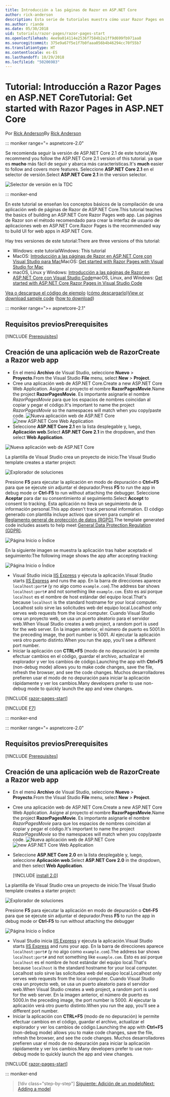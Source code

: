 ```yaml
---
title: Introducción a las páginas de Razor en ASP.NET Core
author: rick-anderson
description: Esta serie de tutoriales muestra cómo usar Razor Pages en ASP.NET Core. Obtenga información sobre cómo crear un modelo, generar código para Razor Pages, usar Entity Framework Core y SQL Server para el acceso a datos, agregar la funcionalidad de búsqueda, agregar validación de entrada y usar migraciones para actualizar el modelo.
ms.author: riande
ms.date: 05/30/2018
uid: tutorials/razor-pages/razor-pages-start
ms.openlocfilehash: 4ee9a014114e2536f7584b2a1ff9d699fb971aa8
ms.sourcegitcommit: 375e9a67f5e1f7b0faaa056b4b46294cc70f55b7
ms.translationtype: HT
ms.contentlocale: es-ES
ms.lasthandoff: 10/29/2018
ms.locfileid: "50206983"
---
```

# <a name="tutorial-get-started-with-razor-pages-in-aspnet-core"></a><span data-ttu-id="5583f-104">Tutorial: Introducción a Razor Pages en ASP.NET Core</span><span class="sxs-lookup"><span data-stu-id="5583f-104">Tutorial: Get started with Razor Pages in ASP.NET Core</span></span>

<span data-ttu-id="5583f-105">Por [Rick Anderson](https://twitter.com/RickAndMSFT)</span><span class="sxs-lookup"><span data-stu-id="5583f-105">By [Rick Anderson](https://twitter.com/RickAndMSFT)</span></span>

::: moniker range="= aspnetcore-2.0"

<span data-ttu-id="5583f-106">Se recomienda seguir la versión de ASP.NET Core 2.1 de este tutorial,</span><span class="sxs-lookup"><span data-stu-id="5583f-106">We recommend you follow the ASP.NET Core 2.1 version of this tutorial.</span></span> <span data-ttu-id="5583f-107">ya que es **mucho** más fácil de seguir y abarca más características.</span><span class="sxs-lookup"><span data-stu-id="5583f-107">It's **much** easier to follow and covers more features.</span></span> <span data-ttu-id="5583f-108">Seleccione **ASP.NET Core 2.1** en el selector de versión.</span><span class="sxs-lookup"><span data-stu-id="5583f-108">Select **ASP.NET Core 2.1** in the version selector.</span></span>

![Selector de versión en la TDC](razor-pages-start/_static/v21.png)

::: moniker-end

<span data-ttu-id="5583f-110">En este tutorial se enseñan los conceptos básicos de la compilación de una aplicación web de páginas de Razor de ASP.NET Core.</span><span class="sxs-lookup"><span data-stu-id="5583f-110">This tutorial teaches the basics of building an ASP.NET Core Razor Pages web app.</span></span> <span data-ttu-id="5583f-111">Las páginas de Razor son el método recomendado para crear la interfaz de usuario de aplicaciones web en ASP.NET Core.</span><span class="sxs-lookup"><span data-stu-id="5583f-111">Razor Pages is the recommended way to build UI for web apps in ASP.NET Core.</span></span>

<span data-ttu-id="5583f-112">Hay tres versiones de este tutorial:</span><span class="sxs-lookup"><span data-stu-id="5583f-112">There are three versions of this tutorial:</span></span>

* <span data-ttu-id="5583f-113">Windows: este tutorial</span><span class="sxs-lookup"><span data-stu-id="5583f-113">Windows: This tutorial</span></span>
* <span data-ttu-id="5583f-114">MacOS: [Introducción a las páginas de Razor en ASP.NET Core con Visual Studio para Mac](xref:tutorials/razor-pages-mac/razor-pages-start)</span><span class="sxs-lookup"><span data-stu-id="5583f-114">MacOS: [Get started with Razor Pages with Visual Studio for Mac](xref:tutorials/razor-pages-mac/razor-pages-start)</span></span>
* <span data-ttu-id="5583f-115">macOS, Linux y Windows: [Introducción a las páginas de Razor en ASP.NET Core con Visual Studio Code](xref:tutorials/razor-pages-vsc/razor-pages-start)</span><span class="sxs-lookup"><span data-stu-id="5583f-115">macOS, Linux, and Windows: [Get started with ASP.NET Core Razor Pages in Visual Studio Code](xref:tutorials/razor-pages-vsc/razor-pages-start)</span></span>

<span data-ttu-id="5583f-116">[Vea o descargue el código de ejemplo](https://github.com/aspnet/Docs/tree/master/aspnetcore/tutorials/razor-pages/razor-pages-start/sample) ([cómo descargarlo](xref:index#how-to-download-a-sample))</span><span class="sxs-lookup"><span data-stu-id="5583f-116">[View or download sample code](https://github.com/aspnet/Docs/tree/master/aspnetcore/tutorials/razor-pages/razor-pages-start/sample) ([how to download](xref:index#how-to-download-a-sample))</span></span>

::: moniker range=">= aspnetcore-2.1"

## <a name="prerequisites"></a><span data-ttu-id="5583f-117">Requisitos previos</span><span class="sxs-lookup"><span data-stu-id="5583f-117">Prerequisites</span></span>

[!INCLUDE [Prerequisites](~/includes/net-core-prereqs-windows.md)]

## <a name="create-a-razor-web-app"></a><span data-ttu-id="5583f-118">Creación de una aplicación web de Razor</span><span class="sxs-lookup"><span data-stu-id="5583f-118">Create a Razor web app</span></span>

* <span data-ttu-id="5583f-119">En el menú **Archivo** de Visual Studio, seleccione **Nuevo** > **Proyecto**.</span><span class="sxs-lookup"><span data-stu-id="5583f-119">From the Visual Studio **File** menu, select **New** > **Project**.</span></span>
* <span data-ttu-id="5583f-120">Cree una aplicación web de ASP.NET Core.</span><span class="sxs-lookup"><span data-stu-id="5583f-120">Create a new ASP.NET Core Web Application.</span></span> <span data-ttu-id="5583f-121">Asigne al proyecto el nombre **RazorPagesMovie**.</span><span class="sxs-lookup"><span data-stu-id="5583f-121">Name the project **RazorPagesMovie**.</span></span> <span data-ttu-id="5583f-122">Es importante asignarle el nombre *RazorPagesMovie* para que los espacios de nombres coincidan al copiar y pegar el código.</span><span class="sxs-lookup"><span data-stu-id="5583f-122">It's important to name the project *RazorPagesMovie* so the namespaces will match when you copy/paste code.</span></span>
 <span data-ttu-id="5583f-123">![Nueva aplicación web de ASP.NET Core](razor-pages-start/_static/np_2.1.png)</span><span class="sxs-lookup"><span data-stu-id="5583f-123">![new ASP.NET Core Web Application](razor-pages-start/_static/np_2.1.png)</span></span>
* <span data-ttu-id="5583f-124">Seleccione **ASP.NET Core 2.1** en la lista desplegable y, luego, **Aplicación web**.</span><span class="sxs-lookup"><span data-stu-id="5583f-124">Select **ASP.NET Core 2.1** in the dropdown, and then select **Web Application**.</span></span>

 ![Nueva aplicación web de ASP.NET Core](razor-pages-start/_static/np_2_2.1.png)

<span data-ttu-id="5583f-126">La plantilla de Visual Studio crea un proyecto de inicio:</span><span class="sxs-lookup"><span data-stu-id="5583f-126">The Visual Studio template creates a starter project:</span></span>

![Explorador de soluciones](razor-pages-start/_static/se2.1.png)

<span data-ttu-id="5583f-128">Presione **F5** para ejecutar la aplicación en modo de depuración o **Ctrl+F5** para que se ejecute sin adjuntar el depurador.</span><span class="sxs-lookup"><span data-stu-id="5583f-128">Press **F5** to run the app in debug mode or **Ctrl-F5** to run without attaching the debugger.</span></span> <span data-ttu-id="5583f-129">Seleccione **Aceptar** para dar su consentimiento al seguimiento.</span><span class="sxs-lookup"><span data-stu-id="5583f-129">Select **Accept** to consent to tracking.</span></span> <span data-ttu-id="5583f-130">Esta aplicación no lleva un seguimiento de la información personal.</span><span class="sxs-lookup"><span data-stu-id="5583f-130">This app doesn't track personal information.</span></span> <span data-ttu-id="5583f-131">El código generado con plantilla incluye activos que sirven para cumplir el [Reglamento general de protección de datos (RGPD)](xref:security/gdpr).</span><span class="sxs-lookup"><span data-stu-id="5583f-131">The template generated code includes assets to help meet [General Data Protection Regulation (GDPR)](xref:security/gdpr).</span></span>

![Página Inicio o Índice](razor-pages-start/_static/homeGDPR.png)

<span data-ttu-id="5583f-133">En la siguiente imagen se muestra la aplicación tras haber aceptado el seguimiento:</span><span class="sxs-lookup"><span data-stu-id="5583f-133">The following image shows the app after accepting tracking:</span></span>

![Página Inicio o Índice](razor-pages-start/_static/home2.1.png)

* <span data-ttu-id="5583f-135">Visual Studio inicia [IIS Express](/iis/extensions/introduction-to-iis-express/iis-express-overview) y ejecuta la aplicación.</span><span class="sxs-lookup"><span data-stu-id="5583f-135">Visual Studio starts [IIS Express](/iis/extensions/introduction-to-iis-express/iis-express-overview) and runs the app.</span></span> <span data-ttu-id="5583f-136">En la barra de direcciones aparece `localhost:port#` (y no algo como `example.com`).</span><span class="sxs-lookup"><span data-stu-id="5583f-136">The address bar shows `localhost:port#` and not something like `example.com`.</span></span> <span data-ttu-id="5583f-137">Esto es así porque `localhost` es el nombre de host estándar del equipo local.</span><span class="sxs-lookup"><span data-stu-id="5583f-137">That's because `localhost` is the standard hostname for your local computer.</span></span> <span data-ttu-id="5583f-138">Localhost solo sirve las solicitudes web del equipo local.</span><span class="sxs-lookup"><span data-stu-id="5583f-138">Localhost only serves web requests from the local computer.</span></span> <span data-ttu-id="5583f-139">Cuando Visual Studio crea un proyecto web, se usa un puerto aleatorio para el servidor web.</span><span class="sxs-lookup"><span data-stu-id="5583f-139">When Visual Studio creates a web project, a random port is used for the web server.</span></span> <span data-ttu-id="5583f-140">En la imagen anterior, el número de puerto es 5001.</span><span class="sxs-lookup"><span data-stu-id="5583f-140">In the preceding image, the port number is 5001.</span></span> <span data-ttu-id="5583f-141">Al ejecutar la aplicación verá otro puerto distinto.</span><span class="sxs-lookup"><span data-stu-id="5583f-141">When you run the app, you'll see a different port number.</span></span>
* <span data-ttu-id="5583f-142">Iniciar la aplicación con **CTRL+F5** (modo de no depuración) le permite efectuar cambios en el código, guardar el archivo, actualizar el explorador y ver los cambios de código.</span><span class="sxs-lookup"><span data-stu-id="5583f-142">Launching the app with **Ctrl+F5** (non-debug mode) allows you to make code changes, save the file, refresh the browser, and see the code changes.</span></span> <span data-ttu-id="5583f-143">Muchos desarrolladores prefieren usar el modo de no depuración para iniciar la aplicación rápidamente y ver los cambios.</span><span class="sxs-lookup"><span data-stu-id="5583f-143">Many developers prefer to use non-debug mode to quickly launch the app and view changes.</span></span>

[!INCLUDE [razor-pages-start](~/includes/RP/2.1/razor-pages-start.md)]

[!INCLUDE [F7](~/includes/RP/F7.md)]

::: moniker-end

::: moniker range="= aspnetcore-2.0"

## <a name="prerequisites"></a><span data-ttu-id="5583f-144">Requisitos previos</span><span class="sxs-lookup"><span data-stu-id="5583f-144">Prerequisites</span></span>

[!INCLUDE [Prerequisites](~/includes/net-core-prereqs-windows.md)]

## <a name="create-a-razor-web-app"></a><span data-ttu-id="5583f-145">Creación de una aplicación web de Razor</span><span class="sxs-lookup"><span data-stu-id="5583f-145">Create a Razor web app</span></span>

* <span data-ttu-id="5583f-146">En el menú **Archivo** de Visual Studio, seleccione **Nuevo** > **Proyecto**.</span><span class="sxs-lookup"><span data-stu-id="5583f-146">From the Visual Studio **File** menu, select **New** > **Project**.</span></span>
* <span data-ttu-id="5583f-147">Cree una aplicación web de ASP.NET Core.</span><span class="sxs-lookup"><span data-stu-id="5583f-147">Create a new ASP.NET Core Web Application.</span></span> <span data-ttu-id="5583f-148">Asigne al proyecto el nombre **RazorPagesMovie**.</span><span class="sxs-lookup"><span data-stu-id="5583f-148">Name the project **RazorPagesMovie**.</span></span> <span data-ttu-id="5583f-149">Es importante asignarle el nombre *RazorPagesMovie* para que los espacios de nombres coincidan al copiar y pegar el código.</span><span class="sxs-lookup"><span data-stu-id="5583f-149">It's important to name the project *RazorPagesMovie* so the namespaces will match when you copy/paste code.</span></span>
  <span data-ttu-id="5583f-150">![Nueva aplicación web de ASP.NET Core](../../razor-pages/index/_static/np.png)</span><span class="sxs-lookup"><span data-stu-id="5583f-150">![new ASP.NET Core Web Application](../../razor-pages/index/_static/np.png)</span></span>
* <span data-ttu-id="5583f-151">Seleccione **ASP.NET Core 2.0** en la lista desplegable y, luego, seleccione **Aplicación web**.</span><span class="sxs-lookup"><span data-stu-id="5583f-151">Select **ASP.NET Core 2.0** in the dropdown, and then select **Web Application**.</span></span>

  [!INCLUDE [install 2.0](~/includes/dotnetcore-on-dotnetfx-vs.md)]

<span data-ttu-id="5583f-152">La plantilla de Visual Studio crea un proyecto de inicio:</span><span class="sxs-lookup"><span data-stu-id="5583f-152">The Visual Studio template creates a starter project:</span></span>

![Explorador de soluciones](razor-pages-start/_static/se.png)

<span data-ttu-id="5583f-154">Presione **F5** para ejecutar la aplicación en modo de depuración o **Ctrl-F5** para que se ejecute sin adjuntar el depurador.</span><span class="sxs-lookup"><span data-stu-id="5583f-154">Press **F5** to run the app in debug mode or **Ctrl-F5** to run without attaching the debugger</span></span>

![Página Inicio o Índice](razor-pages-start/_static/home.png)

* <span data-ttu-id="5583f-156">Visual Studio inicia [IIS Express](/iis/extensions/introduction-to-iis-express/iis-express-overview) y ejecuta la aplicación.</span><span class="sxs-lookup"><span data-stu-id="5583f-156">Visual Studio starts [IIS Express](/iis/extensions/introduction-to-iis-express/iis-express-overview) and runs your app.</span></span> <span data-ttu-id="5583f-157">En la barra de direcciones aparece `localhost:port#` (y no algo como `example.com`).</span><span class="sxs-lookup"><span data-stu-id="5583f-157">The address bar shows `localhost:port#` and not something like `example.com`.</span></span> <span data-ttu-id="5583f-158">Esto es así porque `localhost` es el nombre de host estándar del equipo local.</span><span class="sxs-lookup"><span data-stu-id="5583f-158">That's because `localhost` is the standard hostname for your local computer.</span></span> <span data-ttu-id="5583f-159">Localhost solo sirve las solicitudes web del equipo local.</span><span class="sxs-lookup"><span data-stu-id="5583f-159">Localhost only serves web requests from the local computer.</span></span> <span data-ttu-id="5583f-160">Cuando Visual Studio crea un proyecto web, se usa un puerto aleatorio para el servidor web.</span><span class="sxs-lookup"><span data-stu-id="5583f-160">When Visual Studio creates a web project, a random port is used for the web server.</span></span> <span data-ttu-id="5583f-161">En la imagen anterior, el número de puerto es 5000.</span><span class="sxs-lookup"><span data-stu-id="5583f-161">In the preceding image, the port number is 5000.</span></span> <span data-ttu-id="5583f-162">Al ejecutar la aplicación verá otro puerto distinto.</span><span class="sxs-lookup"><span data-stu-id="5583f-162">When you run the app, you'll see a different port number.</span></span>
* <span data-ttu-id="5583f-163">Iniciar la aplicación con **CTRL+F5** (modo de no depuración) le permite efectuar cambios en el código, guardar el archivo, actualizar el explorador y ver los cambios de código.</span><span class="sxs-lookup"><span data-stu-id="5583f-163">Launching the app with **Ctrl+F5** (non-debug mode) allows you to make code changes, save the file, refresh the browser, and see the code changes.</span></span> <span data-ttu-id="5583f-164">Muchos desarrolladores prefieren usar el modo de no depuración para iniciar la aplicación rápidamente y ver los cambios.</span><span class="sxs-lookup"><span data-stu-id="5583f-164">Many developers prefer to use non-debug mode to quickly launch the app and view changes.</span></span>

[!INCLUDE [razor-pages-start](~/includes/RP/razor-pages-start.md)]

::: moniker-end

> [!div class="step-by-step"]
> [<span data-ttu-id="5583f-165">Siguiente: Adición de un modelo</span><span class="sxs-lookup"><span data-stu-id="5583f-165">Next: Adding a model</span></span>](xref:tutorials/razor-pages/model)
